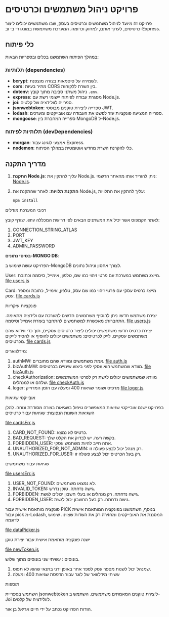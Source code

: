 # פרויקט ניהול משתמשים וכרטיסים

פרויקט זה מיועד לניהול משתמשים וכרטיסים בעסק, שבו משתמשים יכולים ליצור כרטיסים, לערוך אותם, למחוק וכדומה. המערכת משתמשת במונגו די בי וב-Express.

## כלי פיתוח

במהלך הפיתוח השתמשנו בכלים ובספריות הבאות:

### תלותיות (dependencies)

- **bcrypt**: לשמירה על סיסמאות בצורה מוצפנת.
- **cors**: מתיר בעיות CORS בין השרת ללקוחות.
- **dotenv**: ניהול משתני סביבה מתוך קובץ `.env`.
- **express**: מסגרת עבודה לפיתוח יישומי רשת עם Node.js.
- **joi**: ספרייה לוולידציה של קלטים.
- **jsonwebtoken**: ספרייה ליצירת טוקנים מבוססי JWT.
- **lodash**: ספרייה המציעה פונקציות עזר לפשט את העבודה עם אובייקטים ומערכים.
- **mongoose**: ספרייה המחברת בין MongoDB ל-Node.js.

### תלותיות לפיתוח (devDependencies)

- **morgan**: אמצעי לוגינג עבור Express.
- **nodemon**: כלי להקרנת השרת מחדש אוטומטית במהלך הפיתוח.

## מדריך התקנה

1. **התקנת Node.js**:
   עליך להתקין את Node.js. ניתן להוריד אותו מהאתר הרשמי: [Node.js](https://nodejs.org/).

2. **התקנת תלויות**:
   לאחר שהתקנת את Node.js, עליך להתקין את התלויות:
   ```bash
   npm install
   ```

רכיבי המערכת
מודלים

יצורף קובץ .env לאתר הקמפוס אשר יכיל את המשתנים הבאים לפי דרישת המכללה:

1. CONNECTION_STRING_ATLAS
2. PORT
3. JWT_KEY
4. ADMIN_PASSWORD

**בסיסי נתונים-MONGO DB**:

הפרויקט עושה שימוש ב-MongoDB לצורך אחסון וניהול נתונים.


User: מייצג משתמש במערכת עם פרטי זיהוי כמו שם, טלפון, אימייל, סיסמה וכתובת. [file users.js](models/users.js)

Card: מייצג כרטיס עסקי עם פרטי זיהוי כמו שם עסק, טלפון, אימייל, כתובת ומספר עסק. [file cards.js](models/cards.js)

פונקציות עיקריות

יצירת משתמש חדש: ניתן להוסיף משתמשים חדשים למערכת עם ולידציה מתאימה.
התחברות: מאפשרת למשתמשים להתחבר בעזרת אימייל וסיסמה.
[file users.js](routers/users.js)

יצירת כרטיס חדש: משתמשים יכולים ליצור כרטיסים עסקיים, תוך כדי ווידוא שהם משתמשים עסקיים.
לייק לכרטיסים: משתמשים יכולים להוסיף או להסיר לייקים מכרטיסים.
[file cards.js](routers/cards.js)

מידלווארים:

1. authMW: אמת משתמשים ומוודא שהם מחוברים. [file auth.js](middleware/auth.js)
2. bizAuthMW: מוודא שמשתמש הוא עסקי לפני ביצוע שינויים בכרטיסים. [file bizAuth.js](middleware/bizAuth.js)
3. checkAuthorization: מוודא שמשתמשים יכולים לגשת רק לפרטי המשתמשים שלהם או למנהלים. [file checkAuth.js](middleware/checkAuth.js)
4. loger: מדפיס ושומר שגיאות 400 ומעלה עם הזמן המדוייק [file loger.js](middleware/loger.js)

אובייקטי שגיאות

בפרויקט ישנם אובייקטי שגיאות המאפשרים טיפול בשגיאות בצורה מסודרת ונוחה. להלן השגיאות השונות הנפוצות:
שגיאות עבור כרטיסים

[file cardsErr.js](errors/cardsErr.js)

1. CARD_NOT_FOUND: כרטיס לא נמצא.
2. BAD_REQUEST: בקשה רעה. יש לבדוק את הקלט שלך.
3. FORBIDDEN_USER: אתה חייב להיות משתמש עסקי.
4. UNAUTHORIZED_FOR_NOT_ADMIN: רק מנהל יכול לבצע פעולה זו.
5. UNAUTHORIZED_FOR_USER: רק בעל הכרטיס יכול לבצע פעולה זו.

שגיאות עבור משתמשים

[file usersErr.js](errors/usersErr.js)

1. USER_NOT_FOUND: לא נמצאו משתמשים.
2. INVALID_TOKEN: גישה נדחתה. טוקן נדרש.
3. FORBIDDEN: גישה נדחתה. רק מנהלים או בעלי חשבון יכולים לגשת.
4. FORBIDDEN_USER: גישה נדחתה. רק בעל החשבון יכול לגשת.

פונקציה מותאמת אישית עבור PICK
בנוסף, השתמשנו בפונקציה המותאמת אישית עבור pick מ-Lodash, המסננת את האובייקטים ומחזירה רק את השדות שצוינו. שימוש לדוגמה

[file dataPicker.js](config/dataPicker.js)

ישנה פונקציה מותאמת אישית עבור יצירת טוקן

[file newToken.js](scripts/newToken.js)

בונוסים :
עשיתי שני בונוסים מתוך שלוש.

1. שמנהל יכול לשנות מספר עסק לספר אחר באופן ידני בתנאי שהוא לא תפוס.
2. עשיתי מידלוואר של לוגר עבור הדפסת שגיאות 400 ומעלה

תוספות

השתמש בספריית jsonwebtoken ליצירת טוקנים המאמתים משתמשים.
השתמש ב-Joi לוולידציה של קלטים.

הודות
הפרויקט נכתב על ידי חיים אריאל בן אור.
